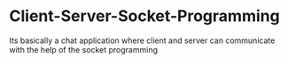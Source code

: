# Client-Server-Socket-Programming
Its basically a chat application where client and server can communicate with the help of the socket programming
